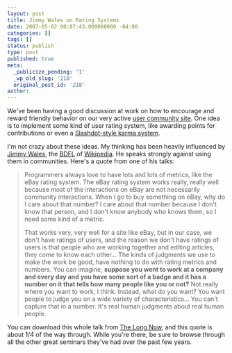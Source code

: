 ```yaml
---
layout: post
title: Jimmy Wales on Rating Systems
date: 2007-05-02 00:07:43.000000000 -04:00
categories: []
tags: []
status: publish
type: post
published: true
meta:
  _publicize_pending: '1'
  _wp_old_slug: '218'
  original_post_id: '218'
author: 
---
```

We've been having a good discussion at work on how to encourage and reward friendly behavior on our very active <a href="http://www.mathworks.com/matlabcentral/">user community site</a>.  One idea is to implement some kind of user rating system, like awarding points for contributions or even a <a href="http://slashdot.org/moderation.shtml">Slashdot-style karma system</a>.

I'm not crazy about these ideas.  My thinking has been heavily influenced by <a href="http://en.wikipedia.org/wiki/Jimbo_Wales">Jimmy Wales</a>, the <a href="http://en.wikipedia.org/wiki/Benevolent_Dictator_for_Life">BDFL</a> of <a href="http://en.wikipedia.org/wiki/Main_Page">Wikipedia</a>.  He speaks strongly against using them in communities.  Here's a quote from one of his talks:

<blockquote><p>Programmers always love to have lots and lots of metrics, like the eBay rating system.  The eBay rating system works really, really well because most of the interactions on eBay are not necessarily community interactions.  When I go to buy something on eBay, why do I care about that number?  I care about that number because I don't know that person, and I don't know anybody who knows them, so I need some kind of a metric.</p>

<p>That works very, very well for a site like eBay, but in our case, we don't have ratings of users, and the reason we don't have ratings of users is that people who are working together and editing articles, they come to know each other...  The kinds of judgments we use to make the work be good, have nothing to do with rating metrics and numbers. You can imagine, <b>suppose you went to work at a company and every day and you have some sort of a badge and it has a number on it that tells how many people like you or not?</b>  Not really where you want to work, I think.  Instead, what do you want?  You want people to judge you on a wide variety of characteristics... You can't capture that in a number.  It's real human judgments about real human people.</p></blockquote>

You can download this whole talk from <a href="http://www.longnow.org/projects/seminars/">The Long Now</a>, and this quote is about 1/4 of the way through.  While you're there, be sure to browse through all the other great seminars they've had over the past few years.
